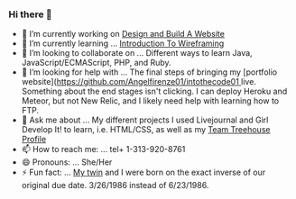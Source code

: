 ### Hi there 👋

<!--
**Angelfirenze01/Angelfirenze01** is a ✨ _special_ ✨ repository because its `README.md` (this file) appears on your GitHub profile.

Here are some ideas to get you started:
-->

- 🔭 I’m currently working on <a href="https://teamtreehouse.com/tracks/design-and-build-a-website" target="_blank">Design and Build A Website</a> 
- 🌱 I’m currently learning ... [Introduction To Wireframing](https://teamtreehouse.com/library/introduction-to-wireframing")
- 👯 I’m looking to collaborate on ... Different ways to learn Java, JavaScript/ECMAScript, PHP, and Ruby.
- 🤔 I’m looking for help with ... The final steps of bringing my [portfolio website]([https://github.com/Angelfirenze01/intothecode01 ](https://github.com/Angelfirenze01/intothecode01.io) live.  Something about the end stages isn't clicking.  I can deploy Heroku and Meteor, but not New Relic, and I likely need help with learning how to FTP.
- 💬 Ask me about ... My different projects I used Livejournal and Girl Develop It! to learn, i.e. HTML/CSS, as well as my [Team Treehouse Profile](https://teamtreehouse.com/) 
- 📫 How to reach me: ... tel+ 1-313-920-8761
- 😄 Pronouns: ... She/Her
- ⚡ Fun fact: ...  <a href="https://github.com/natashamre">My twin</a> and I were born on the exact inverse of our original due date.  3/26/1986 instead of 6/23/1986.
